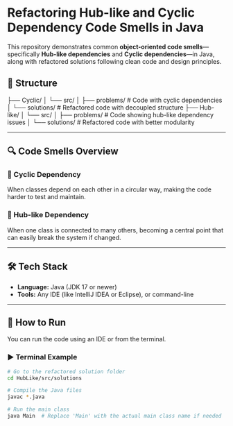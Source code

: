 # Refactoring Hub-like and Cyclic Dependency Code Smells in Java

This repository demonstrates common **object-oriented code smells**—specifically **Hub-like dependencies** and **Cyclic dependencies**—in Java, along with refactored solutions following clean code and design principles.

## 📁 Structure
├── Cyclic/
│   └── src/
│       ├── problems/       # Code with cyclic dependencies
│       └── solutions/      # Refactored code with decoupled structure
├── Hub-like/
│   └── src/
│       ├── problems/       # Code showing hub-like dependency issues
│       └── solutions/      # Refactored code with better modularity

---

## 🔍 Code Smells Overview

### 🔁 Cyclic Dependency
When classes depend on each other in a circular way, making the code harder to test and maintain.

### 📍 Hub-like Dependency
When one class is connected to many others, becoming a central point that can easily break the system if changed.

---

## 🛠️ Tech Stack

- **Language:** Java (JDK 17 or newer)
- **Tools:** Any IDE (like IntelliJ IDEA or Eclipse), or command-line

---

## 🚀 How to Run

You can run the code using an IDE or from the terminal.

### ▶️ Terminal Example

```bash
# Go to the refactored solution folder
cd HubLike/src/solutions

# Compile the Java files
javac *.java

# Run the main class
java Main  # Replace 'Main' with the actual main class name if needed
